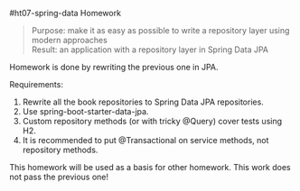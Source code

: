 #ht07-spring-data
Homework

>Purpose: make it as easy as possible to write a repository layer using modern approaches<br>
Result: an application with a repository layer in Spring Data JPA

Homework is done by rewriting the previous one in JPA.

Requirements:
1. Rewrite all the book repositories to Spring Data JPA repositories.
2. Use spring-boot-starter-data-jpa.
3. Custom repository methods (or with tricky @Query) cover tests using H2.
4. It is recommended to put @Transactional on service methods, not repository methods.

This homework will be used as a basis for other homework. This work does not pass the previous one!
